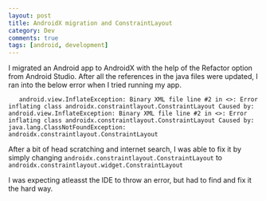 ```yaml
---
layout: post
title: AndroidX migration and ConstraintLayout
category: Dev
comments: true
tags: [android, development]
---
```

I migrated an Android app to AndroidX with the help of the Refactor option from Android Studio. After all the references in the java files were updated,
I ran into the below error when I tried running my app.

`   android.view.InflateException: Binary XML file line #2 in <>: Error inflating class androidx.constraintlayout.ConstraintLayout
    Caused by: android.view.InflateException: Binary XML file line #2 in <>: Error inflating class androidx.constraintlayout.ConstraintLayout
    Caused by: java.lang.ClassNotFoundException: androidx.constraintlayout.ConstraintLayout`

After a bit of head scratching and internet search, I was able to fix it by simply changing 
`androidx.constraintlayout.ConstraintLayout` to `androidx.constraintlayout.widget.ConstraintLayout`

I was expecting atleasst the IDE to throw an error, but had to find and fix it the hard way.